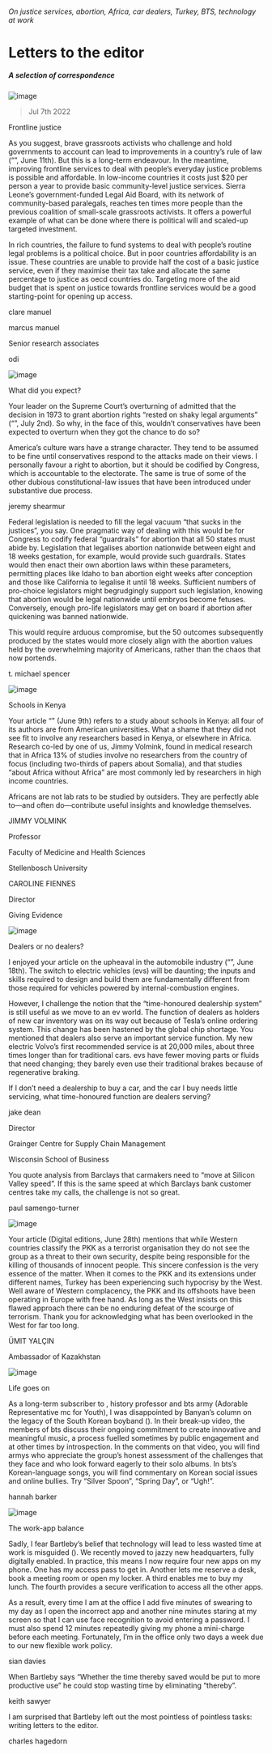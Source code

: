 ###### On justice services, abortion, Africa, car dealers, Turkey, BTS, technology at work
# Letters to the editor 
##### A selection of correspondence 
![image](images/20220611_IRD001.jpg) 
> Jul 7th 2022 

Frontline justice
As you suggest, brave grassroots activists who challenge and hold governments to account can lead to improvements in a country’s rule of law (“”, June 11th). But this is a long-term endeavour. In the meantime, improving frontline services to deal with people’s everyday justice problems is possible and affordable. In low-income countries it costs just $20 per person a year to provide basic community-level justice services. Sierra Leone’s government-funded Legal Aid Board, with its network of community-based paralegals, reaches ten times more people than the previous coalition of small-scale grassroots activists. It offers a powerful example of what can be done where there is political will and scaled-up targeted investment.
In rich countries, the failure to fund systems to deal with people’s routine legal problems is a political choice. But in poor countries affordability is an issue. These countries are unable to provide half the cost of a basic justice service, even if they maximise their tax take and allocate the same percentage to justice as oecd countries do. Targeting more of the aid budget that is spent on justice towards frontline services would be a good starting-point for opening up access.
clare manuel
marcus manuel
Senior research associates
odi

![image](images/20220702_LDD002.jpg) 

What did you expect?
Your leader on the Supreme Court’s overturning of admitted that the decision in 1973 to grant abortion rights “rested on shaky legal arguments” (“”, July 2nd). So why, in the face of this, wouldn’t conservatives have been expected to overturn  when they got the chance to do so? 
America’s culture wars have a strange character. They tend to be assumed to be fine until conservatives respond to the attacks made on their views. I personally favour a right to abortion, but it should be codified by Congress, which is accountable to the electorate. The same is true of some of the other dubious constitutional-law issues that have been introduced under substantive due process.
jeremy shearmur

Federal legislation is needed to fill the legal vacuum “that sucks in the justices”, you say. One pragmatic way of dealing with this would be for Congress to codify federal “guardrails” for abortion that all 50 states must abide by. Legislation that legalises abortion nationwide between eight and 18 weeks gestation, for example, would provide such guardrails. States would then enact their own abortion laws within these parameters, permitting places like Idaho to ban abortion eight weeks after conception and those like California to legalise it until 18 weeks. Sufficient numbers of pro-choice legislators might begrudgingly support such legislation, knowing that abortion would be legal nationwide until embryos become fetuses. Conversely, enough pro-life legislators may get on board if abortion after quickening was banned nationwide. 
This would require arduous compromise, but the 50 outcomes subsequently produced by the states would more closely align with the abortion values held by the overwhelming majority of Americans, rather than the chaos that now portends. 
t. michael spencer
 
![image](images/20220611_MAP003.jpg) 

Schools in Kenya
Your article “” (June 9th) refers to a study about schools in Kenya: all four of its authors are from American universities. What a shame that they did not see fit to involve any researchers based in Kenya, or elsewhere in Africa. Research co-led by one of us, Jimmy Volmink, found in medical research that in Africa 13% of studies involve no researchers from the country of focus (including two-thirds of papers about Somalia), and that studies “about Africa without Africa” are most commonly led by researchers in high income countries.

Africans are not lab rats to be studied by outsiders. They are perfectly able to—and often do—contribute useful insights and knowledge themselves.

JIMMY VOLMINK
Professor
Faculty of Medicine and Health Sciences
Stellenbosch University


CAROLINE FIENNES
Director
Giving Evidence

![image](images/20220618_WBD001.jpg) 

Dealers or no dealers?
I enjoyed your article on the upheaval in the automobile industry (“”, June 18th). The switch to electric vehicles (evs) will be daunting; the inputs and skills required to design and build them are fundamentally different from those required for vehicles powered by internal-combustion engines.
However, I challenge the notion that the “time-honoured dealership system” is still useful as we move to an ev world. The function of dealers as holders of new car inventory was on its way out because of Tesla’s online ordering system. This change has been hastened by the global chip shortage. You mentioned that dealers also serve an important service function. My new electric Volvo’s first recommended service is at 20,000 miles, about three times longer than for traditional cars. evs have fewer moving parts or fluids that need changing; they barely even use their traditional brakes because of regenerative braking.
If I don’t need a dealership to buy a car, and the car I buy needs little servicing, what time-honoured function are dealers serving?
jake dean
Director
Grainger Centre for Supply Chain Management
Wisconsin School of Business

You quote analysis from Barclays that carmakers need to “move at Silicon Valley speed”. If this is the same speed at which Barclays bank customer centres take my calls, the challenge is not so great.
paul samengo-turner

![image](images/20220625_BLP506.jpg) 


Your article  (Digital editions, June 28th) mentions that while Western countries classify the PKK as a terrorist organisation they do not see the group as a threat to their own security, despite being responsible for the killing of thousands of innocent people. This sincere confession is the very essence of the matter. When it comes to the PKK and its extensions under different names, Turkey has been experiencing such hypocrisy by the West. Well aware of Western complacency, the PKK and its offshoots have been operating in Europe with free hand. As long as the West insists on this flawed approach there can be no enduring defeat of the scourge of terrorism. Thank you for acknowledging what has been overlooked in the West for far too long.
ÜMIT YALÇIN
Ambassador of Kazakhstan

![image](images/20220625_ASD010.jpg) 

Life goes on
As a long-term subscriber to , history professor and bts army (Adorable Representative mc for Youth), I was disappointed by Banyan’s column on the legacy of the South Korean boyband (). In their break-up video, the members of bts discuss their ongoing commitment to create innovative and meaningful music, a process fuelled sometimes by public engagement and at other times by introspection. In the comments on that video, you will find armys who appreciate the group’s honest assessment of the challenges that they face and who look forward eagerly to their solo albums. In bts’s Korean-language songs, you will find commentary on Korean social issues and online bullies. Try “Silver Spoon”, “Spring Day”, or “Ugh!”.
hannah barker

![image](images/20220618_WBD002.jpg) 

The work-app balance
Sadly, I fear Bartleby’s belief that technology will lead to less wasted time at work is misguided (). We recently moved to jazzy new headquarters, fully digitally enabled. In practice, this means I now require four new apps on my phone. One has my access pass to get in. Another lets me reserve a desk, book a meeting room or open my locker. A third enables me to buy my lunch. The fourth provides a secure verification to access all the other apps.
As a result, every time I am at the office I add five minutes of swearing to my day as I open the incorrect app and another nine minutes staring at my screen so that I can use face recognition to avoid entering a password. I must also spend 12 minutes repeatedly giving my phone a mini-charge before each meeting. Fortunately, I’m in the office only two days a week due to our new flexible work policy.
sian davies

When Bartleby says “Whether the time thereby saved would be put to more productive use” he could stop wasting time by eliminating “thereby”.
keith sawyer

I am surprised that Bartleby left out the most pointless of pointless tasks: writing letters to the editor.
charles hagedorn

